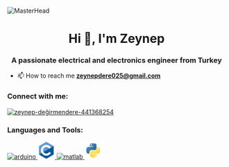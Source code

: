 ![MasterHead](https://media.licdn.com/dms/image/v2/D4D16AQHNoJ2_BOy5HA/profile-displaybackgroundimage-shrink_350_1400/profile-displaybackgroundimage-shrink_350_1400/0/1670759072955?e=1739404800&v=beta&t=EQ4SSbxzFonItJclBYH_GXmYdLGlbq2tHSZR7mMGYdA)
<h1 align="center">Hi 👋, I'm Zeynep</h1>
<h3 align="center">A passionate electrical and electronics engineer from Turkey</h3>


- 📫 How to reach me **zeynepdere025@gmail.com**

<h3 align="left">Connect with me:</h3>
<p align="left">
<a href="https://linkedin.com/in/zeynep-değirmendere-441368254" target="blank"><img align="center" src="https://raw.githubusercontent.com/rahuldkjain/github-profile-readme-generator/master/src/images/icons/Social/linked-in-alt.svg" alt="zeynep-değirmendere-441368254" height="30" width="40" /></a>
</p>

<h3 align="left">Languages and Tools:</h3>
<p align="left"> <a href="https://www.arduino.cc/" target="_blank" rel="noreferrer"> <img src="https://cdn.worldvectorlogo.com/logos/arduino-1.svg" alt="arduino" width="40" height="40"/> </a> <a href="https://www.cprogramming.com/" target="_blank" rel="noreferrer"> <img src="https://raw.githubusercontent.com/devicons/devicon/master/icons/c/c-original.svg" alt="c" width="40" height="40"/> </a> <a href="https://www.mathworks.com/" target="_blank" rel="noreferrer"> <img src="https://upload.wikimedia.org/wikipedia/commons/2/21/Matlab_Logo.png" alt="matlab" width="40" height="40"/> </a> <a href="https://www.python.org" target="_blank" rel="noreferrer"> <img src="https://raw.githubusercontent.com/devicons/devicon/master/icons/python/python-original.svg" alt="python" width="40" height="40"/> </a> </p>
